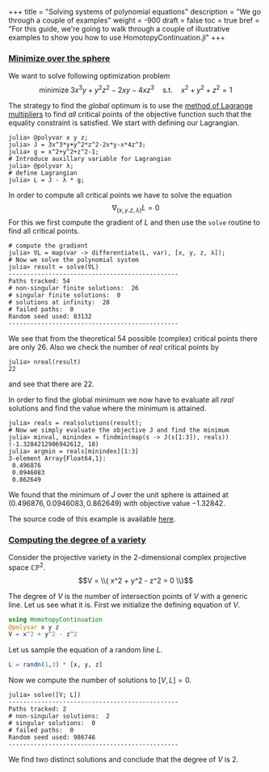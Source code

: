 +++
title = "Solving systems of polynomial equations"
description = "We go through a couple of examples"
weight = -900
draft = false
toc = true
bref = "For this guide, we're going to walk through a couple of illustrative examples to show you how to use HomotopyContinuation.jl"
+++

<h3 class="section-head" id="h-lagrangian"><a href="#h-lagrangian">Minimize over the sphere</a></h3>

We want to solve following optimization problem
$$\text{minimize} \; 3x^3y+y^2z^2-2xy-4xz^3 \quad \text{s.t.} \quad x^2+y^2+z^2=1$$

The strategy to find the *global* optimum is to use the [method of Lagrange multipliers](https://en.wikipedia.org/wiki/Lagrange_multiplier)
to find *all* critical points of the objective function such that the equality constraint is satisfied.
We start with defining our Lagrangian.
```julia-repl
julia> @polyvar x y z;
julia> J = 3x^3*y+y^2*z^2-2x*y-x*4z^3;
julia> g = x^2+y^2+z^2-1;
# Introduce auxillary variable for Lagrangian
julia> @polyvar λ;
# define Lagrangian
julia> L = J - λ * g;
```

In order to compute all critical points we have to solve the equation
$$\nabla_{(x,y.z,\lambda)}L = 0$$
For this we first compute the gradient of $L$ and then use the `solve` routine to find all critical points.
```julia-repl
# compute the gradient
julia> ∇L = map(var -> differentiate(L, var), [x, y, z, λ]);
# Now we solve the polynomial system
julia> result = solve(∇L)
-----------------------------------------------
Paths tracked: 54
# non-singular finite solutions:  26
# singular finite solutions:  0
# solutions at infinity:  28
# failed paths:  0
Random seed used: 83132
-----------------------------------------------
```
We see that from the theoretical 54 possible (complex) critical points there are only 26.
Also we check the number of *real* critical points by
```julia-repl
julia> nreal(result)
22
```
and see that there are 22.

In order to find the global minimum we now have to evaluate all *real* solutions and find the value where the minimum is attained.
```julia-repl
julia> reals = realsolutions(result);
# Now we simply evaluate the objective J and find the minimum
julia> minval, minindex = findmin(map(s -> J(s[1:3]), reals))
(-1.3284212906942612, 18)
julia> argmin = reals[minindex][1:3]
3-element Array{Float64,1}:
 0.496876
 0.0946083
 0.862649
```
We found that the minimum of $J$ over the unit sphere is attained at $(0.496876, 0.0946083, 0.862649)$ with objective value $-1.32842$.

The source code of this example is available [here](https://github.com/JuliaHomotopyContinuation/HomotopyContinuation.jl/blob/master/examples/minimization.jl).

<h3 class="section-head" id="h-degree"><a href="#h-degree">Computing the degree of a variety</a></h3>

Consider the projective variety in the 2-dimensional complex projective space $\mathbb{CP}^2$.
$$V = \\{ x^2 + y^2 - z^2 = 0 \\}$$

The degree of $V$ is the number of intersection points of $V$ with a generic line.
Let us see what it is. First we initialize the defining equation of $V$.
```julia
using HomotopyContinuation
@polyvar x y z
V = x^2 + y^2 - z^2
```
Let us sample the equation of a random line $L$.
```julia
L = randn(1,3) * [x, y, z]
```
Now we compute the number of solutions to $[V, L]=0$.
```julia-repl
julia> solve([V; L])
-----------------------------------------------
Paths tracked: 2
# non-singular solutions:  2
# singular solutions:  0
# failed paths:  0
Random seed used: 986746
-----------------------------------------------
```
We find two distinct solutions and conclude that the degree of $V$ is 2.
